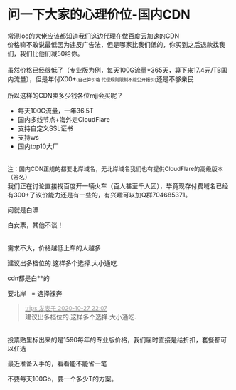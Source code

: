 # 问一下大家的心理价位-国内CDN

常混loc的大佬应该都知道我们这边代理在做百度云加速的CDN<br />
价格嘛不敢说最低因为违反广告法，但是哪家比我们低的，你买到之后退款找我们，我们比他们减50给你。<br />
<br />
虽然价格已经很低了（专业版为例，每天100G流量*365天，算下来17.4元/TB国内流量），但是年付X00+<font size="1">(自己算价格 代理规则限制不能公开报价)</font>还是不够亲民<br />
<br />
所以这样的CDN卖多少钱各位mjj会买呢？<br />
- 每天100G流量，一年36.5T<br />
- 国内多线节点+海外走CloudFlare<br />
- 支持自定义SSL证书<br />
- 支持ws<br />
- 国内top10大厂<br />
<br />
<font size="2">注：国内CDN正规的都要北岸域名，无北岸域名我们也有提供CloudFlare的高级版本（签名）</font><br />
我们正在讨论直接找百度开一辆火车（百人甚至千人团），毕竟现存付费域名已经有300+了议价能力还是有一些的，有兴趣可以加Q群704685371。

问就是白漂

白女票，其他不谈！<br />
<br />
<img src="static/image/smiley/default/lol.gif" smilieid="12" border="0" alt="" /><img src="static/image/smiley/default/lol.gif" smilieid="12" border="0" alt="" /><img src="static/image/smiley/default/lol.gif" smilieid="12" border="0" alt="" />

需求不大，价格越低上车的人越多

建议出多档位的.这样多个选择.大小通吃.<img src="static/image/smiley/default/lol.gif" smilieid="12" border="0" alt="" />

cdn都是白**的

要北岸&nbsp; &nbsp;= 选择裸奔<img src="static/image/smiley/default/lol.gif" smilieid="12" border="0" alt="" />

<div class="quote"><blockquote><font size="2"><a href="https://www.hostloc.com/forum.php?mod=redirect&amp;goto=findpost&amp;pid=9361547&amp;ptid=759178" target="_blank"><font color="#999999">trips 发表于 2020-10-27 22:07</font></a></font><br />
建议出多档位的.这样多个选择.大小通吃.</blockquote></div><br />
投票贴里标出来的是1590每年的专业版价格，我们届时直接是给折扣，套餐都可以任选

最近准备入手的，看看能不能省一笔

不要每天100Gb，要一个多少T的方案。
